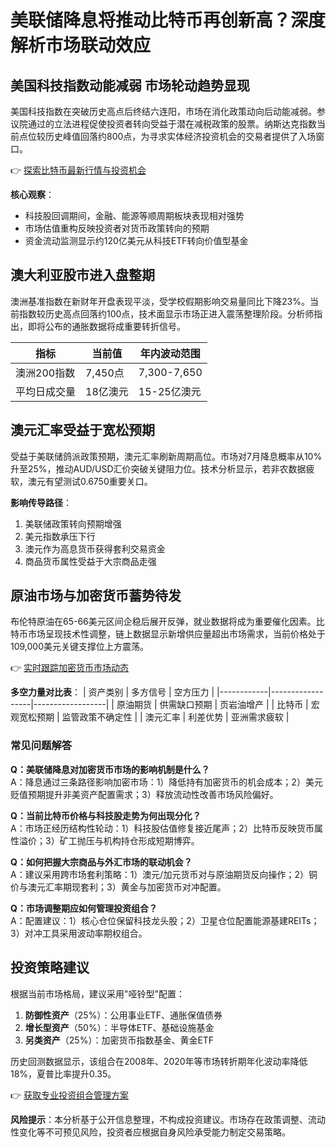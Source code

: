 # 美联储降息将推动比特币再创新高？深度解析市场联动效应

## 美国科技指数动能减弱 市场轮动趋势显现
美国科技指数在突破历史高点后终结六连阳，市场在消化政策动向后动能减弱。参议院通过的立法进程促使投资者转向受益于潜在减税政策的股票。纳斯达克指数当前点位较历史峰值回落约800点，为寻求实体经济投资机会的交易者提供了入场窗口。

👉 [探索比特币最新行情与投资机会](https://bit.ly/okx_welcome)

**核心观察**：
- 科技股回调期间，金融、能源等顺周期板块表现相对强势
- 市场估值重构反映投资者对货币政策转向的预期
- 资金流动监测显示约120亿美元从科技ETF转向价值型基金

## 澳大利亚股市进入盘整期
澳洲基准指数在新财年开盘表现平淡，受学校假期影响交易量同比下降23%。当前指数较历史高点回落约100点，技术面显示市场正进入震荡整理阶段。分析师指出，即将公布的通胀数据将成重要转折信号。

| 指标         | 当前值   | 年内波动范围  |
|--------------|----------|---------------|
| 澳洲200指数  | 7,450点  | 7,300-7,650   |
| 平均日成交量 | 18亿澳元 | 15-25亿澳元   |

## 澳元汇率受益于宽松预期
受益于美联储鸽派政策预期，澳元汇率刷新周期高位。市场对7月降息概率从10%升至25%，推动AUD/USD汇价突破关键阻力位。技术分析显示，若非农数据疲软，澳元有望测试0.6750重要关口。

**影响传导路径**：
1. 美联储政策转向预期增强
2. 美元指数承压下行
3. 澳元作为高息货币获得套利交易资金
4. 商品货币属性受益于大宗商品走强

## 原油市场与加密货币蓄势待发
布伦特原油在65-66美元区间企稳后展开反弹，就业数据将成为重要催化因素。比特币市场呈现技术性调整，链上数据显示新增供应量超出市场需求，当前价格处于109,000美元关键支撑位上方震荡。

👉 [实时跟踪加密货币市场动态](https://bit.ly/okx_welcome)

**多空力量对比表**：
| 资产类别   | 多方信号         | 空方压力         |
|------------|------------------|------------------|
| 原油期货   | 供需缺口预期     | 页岩油增产       |
| 比特币     | 宏观宽松预期     | 监管政策不确定性 |
| 澳元汇率   | 利差优势         | 亚洲需求疲软     |

### 常见问题解答
**Q：美联储降息对加密货币市场的影响机制是什么？**  
A：降息通过三条路径影响加密市场：1）降低持有加密货币的机会成本；2）美元贬值预期提升非美资产配置需求；3）释放流动性改善市场风险偏好。

**Q：当前比特币价格与科技股走势为何出现分化？**  
A：市场正经历结构性轮动：1）科技股估值修复接近尾声；2）比特币反映货币属性溢价；3）矿工抛压与机构持仓形成短期博弈。

**Q：如何把握大宗商品与外汇市场的联动机会？**  
A：建议采用跨市场套利策略：1）澳元/加元货币对与原油期货反向操作；2）铜价与澳元汇率期现套利；3）黄金与加密货币对冲配置。

**Q：市场调整期应如何管理投资组合？**  
A：配置建议：1）核心仓位保留科技龙头股；2）卫星仓位配置能源基建REITs；3）对冲工具采用波动率期权组合。

## 投资策略建议
根据当前市场格局，建议采用"哑铃型"配置：
1. **防御性资产**（25%）：公用事业ETF、通胀保值债券
2. **增长型资产**（50%）：半导体ETF、基础设施基金
3. **另类资产**（25%）：加密货币指数基金、黄金ETF

历史回测数据显示，该组合在2008年、2020年等市场转折期年化波动率降低18%，夏普比率提升0.35。

👉 [获取专业投资组合管理方案](https://bit.ly/okx_welcome)

**风险提示**：本分析基于公开信息整理，不构成投资建议。市场存在政策调整、流动性变化等不可预见风险，投资者应根据自身风险承受能力制定交易策略。